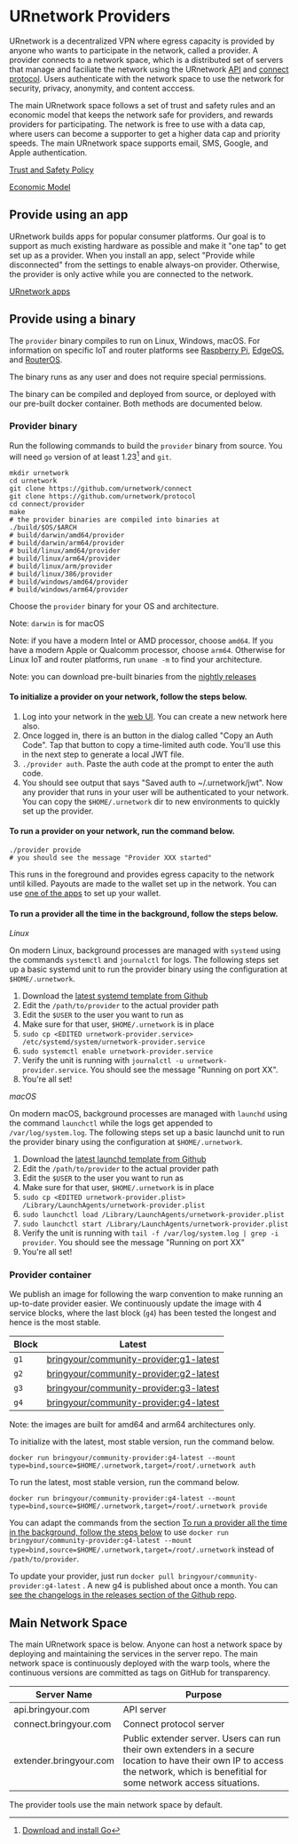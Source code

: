 
# URnetwork Providers

URnetwork is a decentralized VPN where egress capacity is provided by anyone who wants to participate in the network, called a provider. A provider connects to a network space, which is a distributed set of servers that manage and faciliate the network using the URnetwork [API](https://docs.ur.io/api) and [connect protocol](https://github.com/urnetwork/protocol). Users authenticate with the network space to use the network for security, privacy, anonymity, and content acccess.

The main URnetwork space follows a set of trust and safety rules and an economic model that keeps the network safe for providers, and rewards providers for participating. The network is free to use with a data cap, where users can become a supporter to get a higher data cap and priority speeds. The main URnetwork space supports email, SMS, Google, and Apple authentication.

[Trust and Safety Policy](https://docs.ur.io/trust-and-safety/trust-and-safety)

[Economic Model](https://docs.ur.io/economic-model/economic-model)


## Provide using an app

URnetwork builds apps for popular consumer platforms. Our goal is to support as much existing hardware as possible and make it "one tap" to get set up as a provider. When you install an app, select "Provide while disconnected" from the settings to enable always-on provider. Otherwise, the provider is only active while you are connected to the network.

[URnetwork apps](https://ur.io/app)


## Provide using a binary

The `provider` binary compiles to run on Linux, Windows, macOS. For information on specific IoT and router platforms see [Raspberry Pi](https://docs.ur.io/rpi), [EdgeOS](https://docs.ur.io/edgeos), and [RouterOS](https://docs.ur.io/routeros).

The binary runs as any user and does not require special permissions.

The binary can be compiled and deployed from source, or deployed with our pre-built docker container. Both methods are documented below.


### Provider binary

Run the following commands to build the `provider` binary from source. You will need `go` version of at least 1.23[^1] and `git`.

```
mkdir urnetwork
cd urnetwork
git clone https://github.com/urnetwork/connect
git clone https://github.com/urnetwork/protocol
cd connect/provider
make
# the provider binaries are compiled into binaries at ./build/$OS/$ARCH
# build/darwin/amd64/provider
# build/darwin/arm64/provider
# build/linux/amd64/provider
# build/linux/arm64/provider
# build/linux/arm/provider
# build/linux/386/provider
# build/windows/amd64/provider
# build/windows/arm64/provider
```

Choose the `provider` binary for your OS and architecture.

Note: `darwin` is for macOS

Note: if you have a modern Intel or AMD processor, choose `amd64`. If you have a modern Apple or Qualcomm processor, choose `arm64`. Otherwise for Linux IoT and router platforms, run `uname -m` to find your architecture.

Note: you can download pre-built binaries from the [nightly releases](https://github.com/urnetwork/connect)

#### To initialize a provider on your network, follow the steps below.

1. Log into your network in the [web UI](https://ur.io/?auth). You can create a new network here also.
2. Once logged in, there is an button in the dialog called "Copy an Auth Code". Tap that button to copy a time-limited auth code. You'll use this in the next step to generate a local JWT file.
3. `./provider auth`. Paste the auth code at the prompt to enter the auth code.
4. You should see output that says "Saved auth to ~/.urnetwork/jwt". Now any provider that runs in your user will be authenticated to your network. You can copy the `$HOME/.urnetwork` dir to new environments to quickly set up the provider.

#### To run a provider on your network, run the command below.

```
./provider provide
# you should see the message "Provider XXX started"
```

This runs in the foreground and provides egress capacity to the network until killed. Payouts are made to the wallet set up in the network. You can use [one of the apps](https://ur.io/app) to set up your wallet.

#### To run a provider all the time in the background, follow the steps below.

*Linux*

On modern Linux, background processes are managed with `systemd` using the commands `systemctl` and `journalctl` for logs. The following steps set up a basic systemd unit to run the provider binary using the configuration at `$HOME/.urnetwork`.

1. Download the [latest systemd template from Github](https://github.com/urnetwork/connect/provider/systemd)
2. Edit the `/path/to/provider` to the actual provider path
3. Edit the `$USER` to the user you want to run as
4. Make sure for that user, `$HOME/.urnetwork` is in place
5. `sudo cp <EDITED urnetwork-provider.service> /etc/systemd/system/urnetwork-provider.service`
6. `sudo systemctl enable urnetwork-provider.service`
7. Verify the unit is running with `journalctl -u urnetwork-provider.service`. You should see the message "Running on port XX".
8. You're all set!

*macOS*

On modern macOS, background processes are managed with `launchd` using the command `launchctl` while the logs get appended to `/var/log/system.log`. The following steps set up a basic launchd unit to run the provider binary using the configuration at `$HOME/.urnetwork`.

1. Download the [latest launchd template from Github](https://github.com/urnetwork/connect/provider/launchd)
2. Edit the `/path/to/provider` to the actual provider path
3. Edit the `$USER` to the user you want to run as
4. Make sure for that user, `$HOME/.urnetwork` is in place
5. `sudo cp <EDITED urnetwork-provider.plist> /Library/LaunchAgents/urnetwork-provider.plist`
6. `sudo launchctl load /Library/LaunchAgents/urnetwork-provider.plist`
7. `sudo launchctl start /Library/LaunchAgents/urnetwork-provider.plist`
8. Verify the unit is running with `tail -f /var/log/system.log | grep -i provider`. You should see the message "Running on port XX"
9. You're all set!


### Provider container

We publish an image for following the warp convention to make running an up-to-date provider easier. We continuously update the image with 4 service blocks, where the last block (`g4`) has been tested the longest and hence is the most stable.

| Block | Latest |
|-------|--------|
| `g1` | [bringyour/community-provider:g1-latest](https://hub.docker.com/r/bringyour/community-provider) |
| `g2` | [bringyour/community-provider:g2-latest](https://hub.docker.com/r/bringyour/community-provider) |
| `g3` | [bringyour/community-provider:g3-latest](https://hub.docker.com/r/bringyour/community-provider) |
| `g4` | [bringyour/community-provider:g4-latest](https://hub.docker.com/r/bringyour/community-provider) |


Note: the images are built for amd64 and arm64 architectures only.

To initialize with the latest, most stable version, run the command below.

```
docker run bringyour/community-provider:g4-latest --mount type=bind,source=$HOME/.urnetwork,target=/root/.urnetwork auth
```

To run the latest, most stable version, run the command below.

```
docker run bringyour/community-provider:g4-latest --mount type=bind,source=$HOME/.urnetwork,target=/root/.urnetwork provide
```

You can adapt the commands from the section [To run a provider all the time in the background, follow the steps below](#to-run-a-provider-all-the-time-in-the-background-follow-the-steps-below) to use `docker run bringyour/community-provider:g4-latest --mount type=bind,source=$HOME/.urnetwork,target=/root/.urnetwork` instead of `/path/to/provider`.

To update your provider, just run `docker pull bringyour/community-provider:g4-latest` . A new g4 is published about once a month. You can [see the changelogs in the releases section of the Github repo](https://github.com/urnetwork/connect).


## Main Network Space

The main URnetwork space is below. Anyone can host a network space by deploying and maintaining the services in the server repo. The main network space is continuously deployed with the warp tools, where the continuous versions are committed as tags on GitHub for transparency.

| Server Name | Purpose |
|-------------|---------|
| api.bringyour.com | API server |
| connect.bringyour.com | Connect protocol server |
| extender.bringyour.com | Public extender server. Users can run their own extenders in a secure location to have their own IP to access the network, which is benefitial for some network access situations. |

The provider tools use the main network space by default.


[^1]: [Download and install Go](https://go.dev/doc/install)
